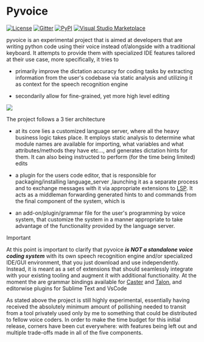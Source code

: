 


# Pyvoice

[![License](https://img.shields.io/pypi/l/pyvoice-language-server)](https://opensource.org/licenses/GPL-3.0)
[![Gitter](https://badges.gitter.im/PythonVoiceCodingPlugin/pyvoice.svg)](https://app.gitter.im/?updated=1.11.31#/room/#pythonvoicecodingpluginpyvoice:gitter.im)
[![PyPI](https://img.shields.io/pypi/v/pyvoice-language-server.svg)](https://pypi.org/project/pyvoice-language-server/)
[![Visual Studio Marketplace](https://img.shields.io/visual-studio-marketplace/v/mpourmpoulis.pyvoice)](https://marketplace.visualstudio.com/items?itemName=mpourmpoulis.pyvoice)


pyvoice is an experimental project that is aimed at developers that are writing python code using their voice instead of/alongside with a traditional keyboard. It attempts to provide them with specialized IDE features tailored at their use case, more specifically, it tries to

- primarily improve the dictation accuracy for coding tasks  by extracting information from the user's codebase via static analysis and utilizing it as context for the speech recognition engine

- secondarily allow for fine-grained, yet more high level editing



![](https://github.com/user-attachments/assets/3fce0d2c-1979-4f35-be06-10802533ea3f)

The project follows a 3 tier architecture

- at its core lies a customized language server, where all the heavy business logic takes place. It employs static analysis to determine what module names are available for importing, what variables and what attributes/methods they have etc..., and generates dictation hints for them. It can also being instructed to perform (for the time being limited) edits

- a plugin for the users code editor, that is responsible for packaging/installing language_server ,launching it as a separate process and to exchange messages with it via appropriate extensions to [LSP](https://microsoft.github.io/language-server-protocol/). It acts as a middleman forwarding generated hints to and commands from the final component of the system, which is


- an add-on/plugin/grammar file for the user's programming by voice system, that customize the system in a manner appropriate to take advantage of the functionality provided by the language server. 



> [!IMPORTANT]
> At this point is important to clarify that pyvoice ***is NOT a standalone voice coding system*** with its own speech recognition engine and/or specialized IDE/GUI environment, that you just download and use independently. 
> Instead, it is meant as a set of extensions that should seamlessly integrate with your existing tooling and augment it with additional functionality.
> At the moment the are grammar bindings available for [Caster](https://github.com/dictation-toolbox/Caster) and [Talon](https://talonvoice.com/), and editorwise plugins for Sublime Text and VsCode

As stated above the project is still highly experimental, essentially having received the absolutely minimum amount of pollishing needed to transit from a tool privately used only by me to something that could be distributed to fellow voice coders. In order to make the time budget for this initial release, corners have been cut everywhere: with features being left out and multiple trade-offs made in all of the five components.


